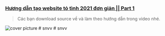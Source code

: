 ### [Hương dẫn tạo website tỏ tình 2021 đơn giản || Part 1](https://youtu.be)
> Các bạn download source về và làm theo hướng dẫn trong video nhé.


![cover picture](/img/totinh2021-part1.jpg)
#   s n v v  
 #   s n v v  
 